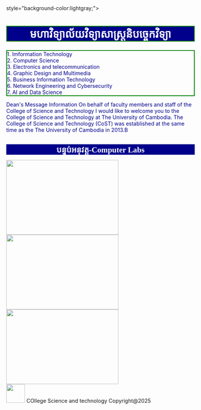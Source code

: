 





<body> style="background-color:lightgray;"> <!--សម្រាប់ពណ៌Background-->
<h2 style="background-color: darkblue; color: white; border: 2px solid green; font-family: kh Moul; font-size: 200%; text-align:center;">មហាវិទ្យាល័យវិទ្យាសាស្រ្តនិបច្ចេកវិទ្យា</h2>
<p style="color:darkblue; border:2px solid green;">
1. Imformation Technology<br>
2. Computer Science<br>
3. Electronics and telecommunication<br>
4. Graphic Design and Multimedia<br>
5. Business Information Technology<br>
6. Network Engineering and Cybersecurity<br>
7. AI and Data Science
</p>
<p style="color:darkblue"> <!--សម្រាប់ពណ៌P-->
Dean's Message Information On behalf of faculty members and staff of the College of Science and Technology I would like to welcome you to the College of Science and Technology at The University of Cambodia.
The College of Science and Technology (CoST) was established at the same time as the The University of Cambodia in 2013.B
</p>
<h1 style="background-color:darkblue; color:white; border;2px solid green; font-size:150%; font-family:Alfredo Heavy; text-align:center;"> បន្ទប់អនុវត្ត-Computer Labs </h2>
<img src="103ITE/Lab1.jpg" width="300" height="200">
<img src="103ITE/Lab2.jpg" width="300" height="200">
<img src="103ITE/Lab3.jpg" width="300" height="200"><br>
 </body>

<footer>
<img src="103ITE/UC.jpg" width="50" height="50">
COllege Science and technology Copyright@2025
</footer>
</html>

